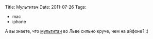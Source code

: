 Title: Мультитач
Date: 2011-07-26
Tags: 
  - mac
  - iphone

<div class="text">А вы знаете, что <a href="http://support.apple.com/kb/HT4721">мультитач</a> во Льве сильно круче, чем на айфоне? :)</div>